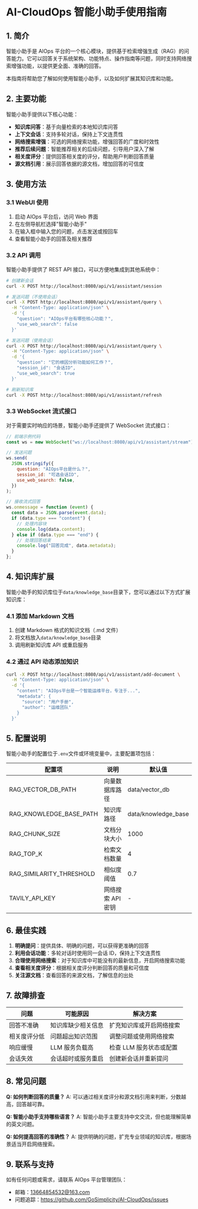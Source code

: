 # AI-CloudOps 智能小助手使用指南

## 1. 简介

智能小助手是 AIOps 平台的一个核心模块，提供基于检索增强生成（RAG）的问答能力。它可以回答关于系统架构、功能特点、操作指南等问题，同时支持网络搜索增强功能，以提供更全面、准确的回答。

本指南将帮助您了解如何使用智能小助手，以及如何扩展其知识库和功能。

## 2. 主要功能

智能小助手提供以下核心功能：

- **知识库问答**：基于向量检索的本地知识库问答
- **上下文会话**：支持多轮对话，保持上下文连贯性
- **网络搜索增强**：可选的网络搜索功能，增强回答的广度和时效性
- **推荐后续问题**：智能推荐相关的后续问题，引导用户深入了解
- **相关度评分**：提供回答相关度的评分，帮助用户判断回答质量
- **源文档引用**：展示回答依据的源文档，增加回答的可信度

## 3. 使用方法

### 3.1 WebUI 使用

1. 启动 AIOps 平台后，访问 Web 界面
2. 在左侧导航栏选择"智能小助手"
3. 在输入框中输入您的问题，点击发送或按回车
4. 查看智能小助手的回答及相关推荐

### 3.2 API 调用

智能小助手提供了 REST API 接口，可以方便地集成到其他系统中：

```bash
# 创建新会话
curl -X POST http://localhost:8080/api/v1/assistant/session

# 发送问题（不使用会话）
curl -X POST http://localhost:8080/api/v1/assistant/query \
  -H "Content-Type: application/json" \
  -d '{
    "question": "AIOps平台有哪些核心功能？",
    "use_web_search": false
  }'

# 发送问题（使用会话）
curl -X POST http://localhost:8080/api/v1/assistant/query \
  -H "Content-Type: application/json" \
  -d '{
    "question": "它的根因分析功能如何工作？",
    "session_id": "会话ID",
    "use_web_search": true
  }'

# 刷新知识库
curl -X POST http://localhost:8080/api/v1/assistant/refresh
```

### 3.3 WebSocket 流式接口

对于需要实时响应的场景，智能小助手还提供了 WebSocket 流式接口：

```javascript
// 前端示例代码
const ws = new WebSocket("ws://localhost:8080/api/v1/assistant/stream");

// 发送问题
ws.send(
  JSON.stringify({
    question: "AIOps平台是什么？",
    session_id: "可选会话ID",
    use_web_search: false,
  })
);

// 接收流式回答
ws.onmessage = function (event) {
  const data = JSON.parse(event.data);
  if (data.type === "content") {
    // 处理内容块
    console.log(data.content);
  } else if (data.type === "end") {
    // 处理回答结束
    console.log("回答完成", data.metadata);
  }
};
```

## 4. 知识库扩展

智能小助手的知识库位于`data/knowledge_base`目录下，您可以通过以下方式扩展知识库：

### 4.1 添加 Markdown 文档

1. 创建 Markdown 格式的知识文档（.md 文件）
2. 将文档放入`data/knowledge_base`目录
3. 调用刷新知识库 API 或重启服务

### 4.2 通过 API 动态添加知识

```bash
curl -X POST http://localhost:8080/api/v1/assistant/add-document \
  -H "Content-Type: application/json" \
  -d '{
    "content": "AIOps平台是一个智能运维平台，专注于...",
    "metadata": {
      "source": "用户手册",
      "author": "运维团队"
    }
  }'
```

## 5. 配置说明

智能小助手的配置位于`.env`文件或环境变量中，主要配置项包括：

| 配置项                   | 说明              | 默认值              |
| ------------------------ | ----------------- | ------------------- |
| RAG_VECTOR_DB_PATH       | 向量数据库路径    | data/vector_db      |
| RAG_KNOWLEDGE_BASE_PATH  | 知识库路径        | data/knowledge_base |
| RAG_CHUNK_SIZE           | 文档分块大小      | 1000                |
| RAG_TOP_K                | 检索文档数量      | 4                   |
| RAG_SIMILARITY_THRESHOLD | 相似度阈值        | 0.7                 |
| TAVILY_API_KEY           | 网络搜索 API 密钥 | -                   |

## 6. 最佳实践

1. **明确提问**：提供具体、明确的问题，可以获得更准确的回答
2. **利用会话功能**：多轮对话时使用同一会话 ID，保持上下文连贯性
3. **合理使用网络搜索**：对于知识库中可能没有的最新信息，开启网络搜索功能
4. **查看相关度评分**：根据相关度评分判断回答的质量和可信度
5. **关注源文档**：查看回答的来源文档，了解信息的出处

## 7. 故障排查

| 问题         | 可能原因           | 解决方案                 |
| ------------ | ------------------ | ------------------------ |
| 回答不准确   | 知识库缺少相关信息 | 扩充知识库或开启网络搜索 |
| 相关度评分低 | 问题超出知识范围   | 调整问题或使用网络搜索   |
| 响应缓慢     | LLM 服务负载高     | 检查 LLM 服务状态或配置  |
| 会话失效     | 会话超时或服务重启 | 创建新会话并重新提问     |

## 8. 常见问题

**Q: 如何判断回答的质量？**
A: 可以通过相关度评分和源文档引用来判断，分数越高，回答越可靠。

**Q: 智能小助手支持哪些语言？**
A: 智能小助手主要支持中文交流，但也能理解简单的英文问题。

**Q: 如何提高回答的准确性？**
A: 提供明确的问题，扩充专业领域的知识库，根据场景适当开启网络搜索。

## 9. 联系与支持

如有任何问题或需求，请联系 AIOps 平台管理团队：

- 邮箱：13664854532@163.com
- 问题追踪：https://github.com/GoSimplicity/AI-CloudOps/issues
